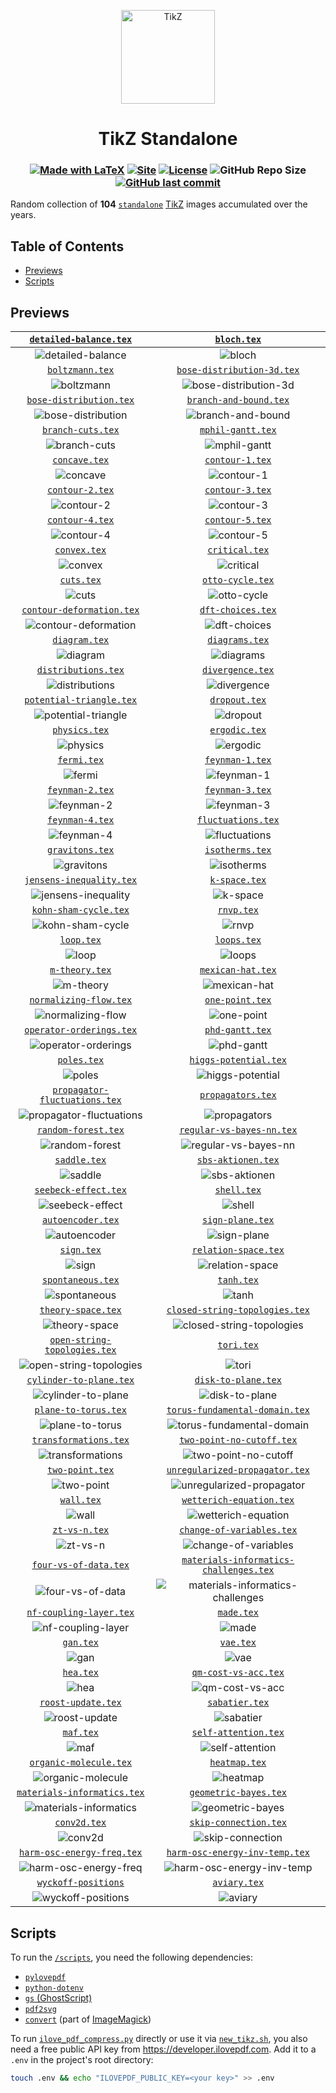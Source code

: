 <p align="center">
  <a href="https://svelte-tikz.netlify.app">
    <img src="site/static/favicon.svg" alt="TikZ" height=150>
  </a>
</p>

<h1 align="center">TikZ Standalone</h1>

<h3 align="center">

[![Made with LaTeX](https://img.shields.io/badge/Made%20with-LaTeX-1f425f.svg)](https://latex-project.org)
[![Site](https://img.shields.io/badge/Site-Experimental-blue)](https://svelte-tikz.netlify.app)
[![License](https://img.shields.io/github/license/janosh/tikz?label=License)](/license)
![GitHub Repo Size](https://img.shields.io/github/repo-size/janosh/tikz?label=Repo+Size)
[![GitHub last commit](https://img.shields.io/github/last-commit/janosh/tikz?label=Last+Commit)](https://github.com/janosh/tikz/commits)

</h3>

Random collection of **104** [`standalone`](https://ctan.org/pkg/standalone) [TikZ](https://ctan.org/pkg/pgf) images accumulated over the years.

## Table of Contents

- [Previews](#previews)
- [Scripts](#scripts)

## Previews

|                   [`detailed-balance.tex`](assets/detailed-balance)                    |                                            [`bloch.tex`](assets/bloch)                                            |
| :------------------------------------------------------------------------------------: | :---------------------------------------------------------------------------------------------------------------: |
|           ![detailed-balance](assets/detailed-balance/detailed-balance.png)            |                                         ![bloch](assets/bloch/bloch.png)                                          |
|                          [`boltzmann.tex`](assets/boltzmann)                           |                             [`bose-distribution-3d.tex`](assets/bose-distribution-3d)                             |
|                      ![boltzmann](assets/boltzmann/boltzmann.png)                      |                   ![bose-distribution-3d](assets/bose-distribution-3d/bose-distribution-3d.png)                   |
|                  [`bose-distribution.tex`](assets/bose-distribution)                   |                                 [`branch-and-bound.tex`](assets/branch-and-bound)                                 |
|          ![bose-distribution](assets/bose-distribution/bose-distribution.png)          |                         ![branch-and-bound](assets/branch-and-bound/branch-and-bound.png)                         |
|                        [`branch-cuts.tex`](assets/branch-cuts)                         |                                      [`mphil-gantt.tex`](assets/mphil-gantt)                                      |
|                   ![branch-cuts](assets/branch-cuts/branch-cuts.png)                   |                                ![mphil-gantt](assets/mphil-gantt/mphil-gantt.png)                                 |
|                            [`concave.tex`](assets/concave)                             |                                        [`contour-1.tex`](assets/contour-1)                                        |
|                         ![concave](assets/concave/concave.png)                         |                                   ![contour-1](assets/contour-1/contour-1.png)                                    |
|                          [`contour-2.tex`](assets/contour-2)                           |                                        [`contour-3.tex`](assets/contour-3)                                        |
|                      ![contour-2](assets/contour-2/contour-2.png)                      |                                   ![contour-3](assets/contour-3/contour-3.png)                                    |
|                          [`contour-4.tex`](assets/contour-4)                           |                                        [`contour-5.tex`](assets/contour-5)                                        |
|                      ![contour-4](assets/contour-4/contour-4.png)                      |                                   ![contour-5](assets/contour-5/contour-5.png)                                    |
|                             [`convex.tex`](assets/convex)                              |                                         [`critical.tex`](assets/critical)                                         |
|                          ![convex](assets/convex/convex.png)                           |                                     ![critical](assets/critical/critical.png)                                     |
|                               [`cuts.tex`](assets/cuts)                                |                                       [`otto-cycle.tex`](assets/otto-cycle)                                       |
|                             ![cuts](assets/cuts/cuts.png)                              |                                  ![otto-cycle](assets/otto-cycle/otto-cycle.png)                                  |
|                [`contour-deformation.tex`](assets/contour-deformation)                 |                                      [`dft-choices.tex`](assets/dft-choices)                                      |
|       ![contour-deformation](assets/contour-deformation/contour-deformation.png)       |                                ![dft-choices](assets/dft-choices/dft-choices.png)                                 |
|                            [`diagram.tex`](assets/diagram)                             |                                         [`diagrams.tex`](assets/diagrams)                                         |
|                         ![diagram](assets/diagram/diagram.png)                         |                                     ![diagrams](assets/diagrams/diagrams.png)                                     |
|                      [`distributions.tex`](assets/distributions)                       |                                       [`divergence.tex`](assets/divergence)                                       |
|                ![distributions](assets/distributions/distributions.png)                |                                  ![divergence](assets/divergence/divergence.png)                                  |
|                 [`potential-triangle.tex`](assets/potential-triangle)                  |                                          [`dropout.tex`](assets/dropout)                                          |
|        ![potential-triangle](assets/potential-triangle/potential-triangle.png)         |                                      ![dropout](assets/dropout/dropout.png)                                       |
|                            [`physics.tex`](assets/physics)                             |                                          [`ergodic.tex`](assets/ergodic)                                          |
|                         ![physics](assets/physics/physics.png)                         |                                      ![ergodic](assets/ergodic/ergodic.png)                                       |
|                              [`fermi.tex`](assets/fermi)                               |                                        [`feynman-1.tex`](assets/feynman-1)                                        |
|                            ![fermi](assets/fermi/fermi.png)                            |                                   ![feynman-1](assets/feynman-1/feynman-1.png)                                    |
|                          [`feynman-2.tex`](assets/feynman-2)                           |                                        [`feynman-3.tex`](assets/feynman-3)                                        |
|                      ![feynman-2](assets/feynman-2/feynman-2.png)                      |                                   ![feynman-3](assets/feynman-3/feynman-3.png)                                    |
|                          [`feynman-4.tex`](assets/feynman-4)                           |                                     [`fluctuations.tex`](assets/fluctuations)                                     |
|                      ![feynman-4](assets/feynman-4/feynman-4.png)                      |                               ![fluctuations](assets/fluctuations/fluctuations.png)                               |
|                          [`gravitons.tex`](assets/gravitons)                           |                                        [`isotherms.tex`](assets/isotherms)                                        |
|                      ![gravitons](assets/gravitons/gravitons.png)                      |                                   ![isotherms](assets/isotherms/isotherms.png)                                    |
|                 [`jensens-inequality.tex`](assets/jensens-inequality)                  |                                          [`k-space.tex`](assets/k-space)                                          |
|        ![jensens-inequality](assets/jensens-inequality/jensens-inequality.png)         |                                      ![k-space](assets/k-space/k-space.png)                                       |
|                    [`kohn-sham-cycle.tex`](assets/kohn-sham-cycle)                     |                                             [`rnvp.tex`](assets/rnvp)                                             |
|             ![kohn-sham-cycle](assets/kohn-sham-cycle/kohn-sham-cycle.png)             |                                           ![rnvp](assets/rnvp/rnvp.png)                                           |
|                               [`loop.tex`](assets/loop)                                |                                            [`loops.tex`](assets/loops)                                            |
|                             ![loop](assets/loop/loop.png)                              |                                         ![loops](assets/loops/loops.png)                                          |
|                           [`m-theory.tex`](assets/m-theory)                            |                                      [`mexican-hat.tex`](assets/mexican-hat)                                      |
|                       ![m-theory](assets/m-theory/m-theory.png)                        |                                ![mexican-hat](assets/mexican-hat/mexican-hat.png)                                 |
|                   [`normalizing-flow.tex`](assets/normalizing-flow)                    |                                        [`one-point.tex`](assets/one-point)                                        |
|           ![normalizing-flow](assets/normalizing-flow/normalizing-flow.png)            |                                   ![one-point](assets/one-point/one-point.png)                                    |
|                 [`operator-orderings.tex`](assets/operator-orderings)                  |                                        [`phd-gantt.tex`](assets/phd-gantt)                                        |
|        ![operator-orderings](assets/operator-orderings/operator-orderings.png)         |                                   ![phd-gantt](assets/phd-gantt/phd-gantt.png)                                    |
|                              [`poles.tex`](assets/poles)                               |                                  [`higgs-potential.tex`](assets/higgs-potential)                                  |
|                            ![poles](assets/poles/poles.png)                            |                          ![higgs-potential](assets/higgs-potential/higgs-potential.png)                           |
|            [`propagator-fluctuations.tex`](assets/propagator-fluctuations)             |                                      [`propagators.tex`](assets/propagators)                                      |
| ![propagator-fluctuations](assets/propagator-fluctuations/propagator-fluctuations.png) |                                ![propagators](assets/propagators/propagators.png)                                 |
|                      [`random-forest.tex`](assets/random-forest)                       |                              [`regular-vs-bayes-nn.tex`](assets/regular-vs-bayes-nn)                              |
|                ![random-forest](assets/random-forest/random-forest.png)                |                    ![regular-vs-bayes-nn](assets/regular-vs-bayes-nn/regular-vs-bayes-nn.png)                     |
|                             [`saddle.tex`](assets/saddle)                              |                                     [`sbs-aktionen.tex`](assets/sbs-aktionen)                                     |
|                          ![saddle](assets/saddle/saddle.png)                           |                               ![sbs-aktionen](assets/sbs-aktionen/sbs-aktionen.png)                               |
|                     [`seebeck-effect.tex`](assets/seebeck-effect)                      |                                            [`shell.tex`](assets/shell)                                            |
|              ![seebeck-effect](assets/seebeck-effect/seebeck-effect.png)               |                                         ![shell](assets/shell/shell.png)                                          |
|                        [`autoencoder.tex`](assets/autoencoder)                         |                                       [`sign-plane.tex`](assets/sign-plane)                                       |
|                   ![autoencoder](assets/autoencoder/autoencoder.png)                   |                                  ![sign-plane](assets/sign-plane/sign-plane.png)                                  |
|                               [`sign.tex`](assets/sign)                                |                                   [`relation-space.tex`](assets/relation-space)                                   |
|                             ![sign](assets/sign/sign.png)                              |                            ![relation-space](assets/relation-space/relation-space.png)                            |
|                        [`spontaneous.tex`](assets/spontaneous)                         |                                             [`tanh.tex`](assets/tanh)                                             |
|                   ![spontaneous](assets/spontaneous/spontaneous.png)                   |                                           ![tanh](assets/tanh/tanh.png)                                           |
|                       [`theory-space.tex`](assets/theory-space)                        |                         [`closed-string-topologies.tex`](assets/closed-string-topologies)                         |
|                 ![theory-space](assets/theory-space/theory-space.png)                  |             ![closed-string-topologies](assets/closed-string-topologies/closed-string-topologies.png)             |
|             [`open-string-topologies.tex`](assets/open-string-topologies)              |                                             [`tori.tex`](assets/tori)                                             |
|  ![open-string-topologies](assets/open-string-topologies/open-string-topologies.png)   |                                           ![tori](assets/tori/tori.png)                                           |
|                  [`cylinder-to-plane.tex`](assets/cylinder-to-plane)                   |                                    [`disk-to-plane.tex`](assets/disk-to-plane)                                    |
|          ![cylinder-to-plane](assets/cylinder-to-plane/cylinder-to-plane.png)          |                             ![disk-to-plane](assets/disk-to-plane/disk-to-plane.png)                              |
|                     [`plane-to-torus.tex`](assets/plane-to-torus)                      |                         [`torus-fundamental-domain.tex`](assets/torus-fundamental-domain)                         |
|              ![plane-to-torus](assets/plane-to-torus/plane-to-torus.png)               |             ![torus-fundamental-domain](assets/torus-fundamental-domain/torus-fundamental-domain.png)             |
|                    [`transformations.tex`](assets/transformations)                     |                              [`two-point-no-cutoff.tex`](assets/two-point-no-cutoff)                              |
|             ![transformations](assets/transformations/transformations.png)             |                    ![two-point-no-cutoff](assets/two-point-no-cutoff/two-point-no-cutoff.png)                     |
|                          [`two-point.tex`](assets/two-point)                           |                         [`unregularized-propagator.tex`](assets/unregularized-propagator)                         |
|                      ![two-point](assets/two-point/two-point.png)                      |    ![unregularized-propagator](assets/unregularized-propagator-diagrams/unregularized-propagator-diagrams.png)    |
|                               [`wall.tex`](assets/wall)                                |                               [`wetterich-equation.tex`](assets/wetterich-equation)                               |
|                             ![wall](assets/wall/wall.png)                              |                      ![wetterich-equation](assets/wetterich-equation/wetterich-equation.png)                      |
|                            [`zt-vs-n.tex`](assets/zt-vs-n)                             |                              [`change-of-variables.tex`](assets/change-of-variables)                              |
|                         ![zt-vs-n](assets/zt-vs-n/zt-vs-n.png)                         |                    ![change-of-variables](assets/change-of-variables/change-of-variables.png)                     |
|                    [`four-vs-of-data.tex`](assets/four-vs-of-data)                     |                 [`materials-informatics-challenges.tex`](assets/materials-informatics-challenges)                 |
|             ![four-vs-of-data](assets/four-vs-of-data/four-vs-of-data.png)             | ![materials-informatics-challenges](assets/materials-informatics-challenges/materials-informatics-challenges.png) |
|                  [`nf-coupling-layer.tex`](assets/nf-coupling-layer)                   |                                             [`made.tex`](assets/made)                                             |
|          ![nf-coupling-layer](assets/nf-coupling-layer/nf-coupling-layer.png)          |                                           ![made](assets/made/made.png)                                           |
|                                [`gan.tex`](assets/gan)                                 |                                              [`vae.tex`](assets/vae)                                              |
|                               ![gan](assets/gan/gan.png)                               |                                            ![vae](assets/vae/vae.png)                                             |
|                                [`hea.tex`](assets/hea)                                 |                                   [`qm-cost-vs-acc.tex`](assets/qm-cost-vs-acc)                                   |
|                               ![hea](assets/hea/hea.png)                               |                            ![qm-cost-vs-acc](assets/qm-cost-vs-acc/qm-cost-vs-acc.png)                            |
|                       [`roost-update.tex`](assets/roost-update)                        |                                         [`sabatier.tex`](assets/sabatier)                                         |
|                 ![roost-update](assets/roost-update/roost-update.png)                  |                                     ![sabatier](assets/sabatier/sabatier.png)                                     |
|                                [`maf.tex`](assets/maf)                                 |                                   [`self-attention.tex`](assets/self-attention)                                   |
|                               ![maf](assets/maf/maf.png)                               |                            ![self-attention](assets/self-attention/self-attention.png)                            |
|                   [`organic-molecule.tex`](assets/organic-molecule)                    |                                          [`heatmap.tex`](assets/heatmap)                                          |
|           ![organic-molecule](assets/organic-molecule/organic-molecule.png)            |                                      ![heatmap](assets/heatmap/heatmap.png)                                       |
|              [`materials-informatics.tex`](assets/materials-informatics)               |                                  [`geometric-bayes.tex`](assets/geometric-bayes)                                  |
|    ![materials-informatics](assets/materials-informatics/materials-informatics.png)    |                          ![geometric-bayes](assets/geometric-bayes/geometric-bayes.png)                           |
|                             [`conv2d.tex`](assets/conv2d)                              |                                  [`skip-connection.tex`](assets/skip-connection)                                  |
|                          ![conv2d](assets/conv2d/conv2d.png)                           |                          ![skip-connection](assets/skip-connection/skip-connection.png)                           |
|               [`harm-osc-energy-freq.tex`](assets/harm-osc-energy-freq)                |                         [`harm-osc-energy-inv-temp.tex`](assets/harm-osc-energy-inv-temp)                         |
|     ![harm-osc-energy-freq](assets/harm-osc-energy-freq/harm-osc-energy-freq.png)      |             ![harm-osc-energy-inv-temp](assets/harm-osc-energy-inv-temp/harm-osc-energy-inv-temp.png)             |
|                    [`wyckoff-positions`](assets/wyckoff-positions)                     |                                           [`aviary.tex`](assets/aviary)                                           |
|          ![wyckoff-positions](assets/wyckoff-positions/wyckoff-positions.png)          |                                        ![aviary](assets/aviary/aviary.png)                                        |

## Scripts

To run the [`/scripts`](scripts), you need the following dependencies:

- [`pylovepdf`](https://github.com/AndyCyberSec/pylovepdf)
- [`python-dotenv`](https://github.com/theskumar/python-dotenv)
- [`gs` (GhostScript)](https://ghostscript.com)
- [`pdf2svg`](https://github.com/dawbarton/pdf2svg)
- [`convert`](https://linux.die.net/man/1/convert) (part of [ImageMagick](https://imagemagick.org/script))

To run [`ilove_pdf_compress.py`](scripts/ilove_pdf_compress.py) directly or use it via [`new_tikz.sh`](scripts/new_tikz.sh), you also need a free public API key from <https://developer.ilovepdf.com>. Add it to a `.env` in the project's root directory:

```sh
touch .env && echo "ILOVEPDF_PUBLIC_KEY=<your key>" >> .env
```
